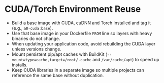 # CUDA/Torch Environment Reuse

- Build a base image with CUDA, cuDNN and Torch installed and tag it (e.g., `a0-cuda:base`).
- Use that base image in your Dockerfile `FROM` line so layers with heavy binaries do not change.
- When updating your application code, avoid rebuilding the CUDA layer unless versions change.
- Mount persistent pip/apt caches with BuildKit (`--mount=type=cache,target=/root/.cache` and `/var/cache/apt`) to speed up installs.
- Keep CUDA libraries in a separate image so multiple projects can reference the same base without duplication.
